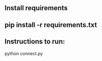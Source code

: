 ## Install requirements
## pip install -r requirements.txt
## Instructions to run:

python connect.py
